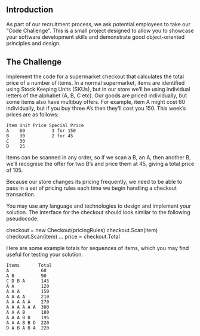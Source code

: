 ## Introduction

As part of our recruitment process, we ask potential employees to take our “Code
Challenge”. This is a small project designed to allow you to showcase your software
development skills and demonstrate good object-oriented principles and design.

## The Challenge

Implement the code for a supermarket checkout that calculates the total price of a number of
items. In a normal supermarket, items are identified using Stock Keeping Units (SKUs), but
in our store we’ll be using individual letters of the alphabet (A, B, C etc). Our goods are
priced individually, but some items also have multibuy offers. For example, item A might cost
60 individually, but if you buy three A’s then they’ll cost you 150. This week’s prices are as
follows:

```
Item Unit Price Special Price
A    60          3 for 150
B    30          2 for 45
C    30
D    25
```

Items can be scanned in any order, so if we scan a B, an A, then another B, we’ll recognise
the offer for two B’s and price them at 45, giving a total price of 105.

Because our store changes its pricing frequently,
we need to be able to pass in a set of pricing rules each time we begin handling a checkout transaction.

You may use any language and technologies to design and implement your solution.
The interface for the checkout should look similar to the following pseudocode:

checkout = new Checkout(pricingRules)
checkout.Scan(item)
checkout.Scan(item)
...
price = checkout.Total

Here are some example totals for sequences of items,
which you may find useful for testing your solution.

```
Items       Total
A            60
A B          90
C D B A      145
A A          120
A A A        150
A A A A      210
A A A A A    270
A A A A A A  300
A A A B      180
A A A B B    195
A A A B B D  220
D A B A B A  220
```
